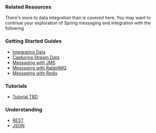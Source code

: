### Related Resources

There's more to data integration than is covered here. You may want to continue your exploration of Spring messaging and integration with the following

### Getting Started Guides

* [Integrating Data][gs-integration]
* [Capturing Stream Data][gs-capturing-stream-data]
* [Messaging with JMS][gs-messaging-jms]
* [Messaging with RabbitMQ][gs-messaging-rabbitmq]
* [Messaging with Redis][gs-messaging-redis]

[gs-integration]: /guides/gs/integration/content
[gs-capturing-stream-data]: /guides/gs/capturing-stream-data/content
[gs-messaging-jms]: /guides/gs/messaging-jms/content
[gs-messaging-rabbitmq]: /guides/gs/messaging-rabbitmq/content
[gs-messaging-redis]: /guides/gs/messaging-redis/content

### Tutorials

* [Tutorial TBD][tut-tbd]

[tut-tbd]: /guides/tutorials/tbd

### Understanding

* [REST][u-rest]
* [JSON][u-json]

[u-rest]: /understanding/rest
[u-json]: /understanding/json